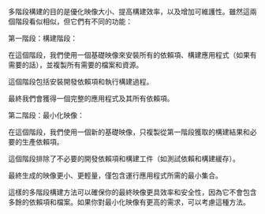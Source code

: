 多階段構建的目的是優化映像大小、提高構建效率，以及增加可維護性。雖然這兩個階段看似相似，但它們有不同的功能：

第一階段：構建階段：

在這個階段，我們使用一個基礎映像來安裝所有的依賴項、構建應用程式（如果有需要的話），並複製所有需要的檔案和資源。

這個階段包括安裝開發依賴項和執行構建過程。

最終我們會獲得一個完整的應用程式及其所有依賴項。

第二階段：最小化映像：

在這個階段，我們使用一個新的基礎映像，只複製從第一階段獲取的構建結果和必要的生產依賴項。

這個階段排除了不必要的開發依賴項和構建工件（如測試依賴和構建緩存）。

最終生成的映像更小、更輕量，僅包含運行應用程式所需的最小集合。

這樣的多階段構建方法可以確保你的最終映像更具效率和安全性，因為它不會包含多餘的依賴項和檔案。如果你對最小化映像有更高的需求，可以考慮這種方法。